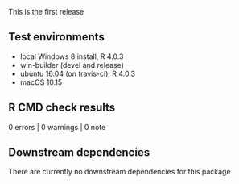 This is the first release

## Test environments
* local Windows 8 install, R 4.0.3
* win-builder (devel and release)
* ubuntu 16.04 (on travis-ci), R 4.0.3
* macOS 10.15

## R CMD check results

0 errors | 0 warnings | 0 note

## Downstream dependencies

There are currently no downstream dependencies for this package
